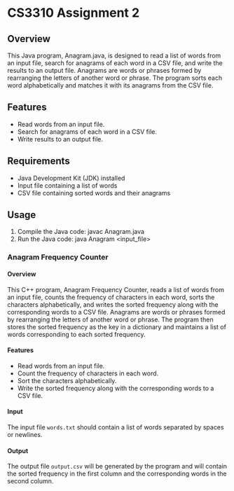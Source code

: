 # CS3310 Assignment 2

## Overview

This Java program, Anagram.java, is designed to read a list of words from an input file, search for anagrams of each word in a CSV file, and write the results to an output file. Anagrams are words or phrases formed by rearranging the letters of another word or phrase. The program sorts each word alphabetically and matches it with its anagrams from the CSV file.

## Features

- Read words from an input file.
- Search for anagrams of each word in a CSV file.
- Write results to an output file.

## Requirements

- Java Development Kit (JDK) installed
- Input file containing a list of words
- CSV file containing sorted words and their anagrams

## Usage

1. Compile the Java code:
   javac Anagram.java
2. Run the Java code:
   java Anagram <input_file>

### Anagram Frequency Counter

#### Overview

This C++ program, Anagram Frequency Counter, reads a list of words from an input file, counts the frequency of characters in each word, sorts the characters alphabetically, and writes the sorted frequency along with the corresponding words to a CSV file. Anagrams are words or phrases formed by rearranging the letters of another word or phrase. The program then stores the sorted frequency as the key in a dictionary and maintains a list of words corresponding to each sorted frequency.

#### Features

- Read words from an input file.
- Count the frequency of characters in each word.
- Sort the characters alphabetically.
- Write the sorted frequency along with the corresponding words to a CSV file.

#### Input

The input file `words.txt` should contain a list of words separated by spaces or newlines.

#### Output

The output file `output.csv` will be generated by the program and will contain the sorted frequency in the first column and the corresponding words in the second column.



